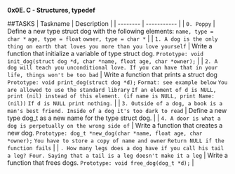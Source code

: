 **0x0E. C - Structures, typedef**

##TASKS
| Taskname | Description |
| -------- | ----------- |
| `0. Poppy` | Define a new type struct dog with the following elements: `name, type = char *` `age, type = float` `owner, type = char *` |
| `1. A dog is the only thing on earth that loves you more than you love yourself` | Write a function that initialize a variable of type struct dog. `Prototype: void init_dog(struct dog *d, char *name, float age, char *owner);` |
| `2. A dog will teach you unconditional love. If you can have that in your life, things won't be too bad` | Write a function that prints a struct dog `Prototype: void print_dog(struct dog *d);` `Format: see example below` `You are allowed to use the standard library` `If an element of d is NULL, print (nil) instead of this element. (if name is NULL, print Name: (nil))` `If d is NULL print nothing.` |
| `3. Outside of a dog, a book is a man's best friend. Inside of a dog it's too dark to read` | Define a new type dog_t as a new name for the type struct dog. |
| `4. A door is what a dog is perpetually on the wrong side of` | Write a function that creates a new dog. `Prototype: dog_t *new_dog(char *name, float age, char *owner);` `You have to store a copy of name and owner` `Return NULL if the function fails` |
| `. How many legs does a dog have if you call his tail a leg? Four. Saying that a tail is a leg doesn't make it a leg` | Write a function that frees dogs. `Prototype: void free_dog(dog_t *d);` |
